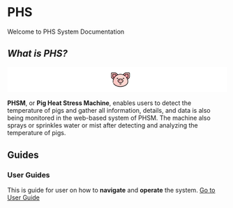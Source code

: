 #
# PHS

Welcome to PHS System Documentation

## *What is **PHS**?*
![logo](_media/pig_w_bg.png)

**PHSM**, or **Pig Heat Stress Machine**, enables users to detect the temperature of
pigs and gather all information, details, and data is also being monitored in the web-based
system of PHSM. The machine also sprays or sprinkles water or mist after detecting and
analyzing the temperature of pigs.

## Guides

### User Guides
This is guide for user on how to **navigate** and **operate** the system.
[Go to User Guide](/User/README.md)